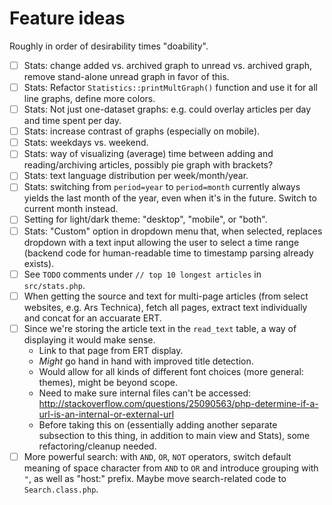 # Feature ideas

Roughly in order of desirability times "doability".

- [ ] Stats: change added vs. archived graph to unread vs. archived graph, remove stand-alone unread graph in favor of this.
- [ ] Stats: Refactor `Statistics::printMultGraph()` function and use it for all line graphs, define more colors.
- [ ] Stats: Not just one-dataset graphs: e.g. could overlay articles per day and time spent per day.
- [ ] Stats: increase contrast of graphs (especially on mobile).
- [ ] Stats: weekdays vs. weekend.
- [ ] Stats: way of visualizing (average) time between adding and reading/archiving articles, possibly pie graph with brackets?
- [ ] Stats: text language distribution per week/month/year.
- [ ] Stats: switching from `period=year` to `period=month` currently always yields the last month of the year, even when it's in the future. Switch to current month instead.
- [ ] Setting for light/dark theme: "desktop", "mobile", or "both".
- [ ] Stats: "Custom" option in dropdown menu that, when selected, replaces dropdown with a text input allowing the user to select a time range (backend code for human-readable time to timestamp parsing already exists).
- [ ] See `TODO` comments under `// top 10 longest articles` in `src/stats.php`.
- [ ] When getting the source and text for multi-page articles (from select websites, e.g. Ars Technica), fetch all pages, extract text individually and concat for an accuarate ERT.
- [ ] Since we're storing the article text in the `read_text` table, a way of displaying it would make sense.
    - Link to that page from ERT display.
    - *Might* go hand in hand with improved title detection.
    - Would allow for all kinds of different font choices (more general: themes), might be beyond scope.
    - Need to make sure internal files can't be accessed: http://stackoverflow.com/questions/25090563/php-determine-if-a-url-is-an-internal-or-external-url
    - Before taking this on (essentially adding another separate subsection to this thing, in addition to main view and Stats), some refactoring/cleanup needed.
- [ ] More powerful search: with `AND`, `OR`, `NOT` operators, switch default meaning of space character from `AND` to `OR` and introduce grouping with `"`, as well as "host:" prefix. Maybe move search-related code to `Search.class.php`.
